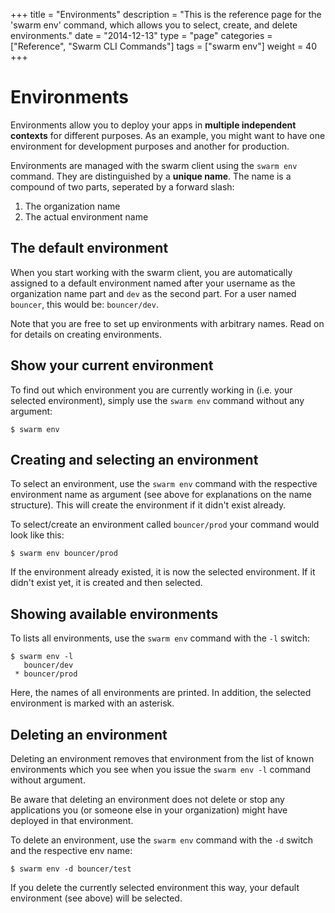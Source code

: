 +++
title = "Environments"
description = "This is the reference page for the 'swarm env' command, which allows you to select, create, and delete environments."
date = "2014-12-13"
type = "page"
categories = ["Reference", "Swarm CLI Commands"]
tags = ["swarm env"]
weight = 40
+++

# Environments

Environments allow you to deploy your apps in __multiple independent contexts__ for different purposes. As an example, you might want to have one environment for development purposes and another for production.

Environments are managed with the swarm client using the `swarm env` command. They are distinguished by a __unique name__. The name is a compound of two parts, seperated by a forward slash:

1. The organization name
2. The actual environment name

## The default environment

When you start working with the swarm client, you are automatically assigned to a default environment named after your username as the organization name part and `dev` as the second part. For a user named `bouncer`, this would be: `bouncer/dev`.

Note that you are free to set up environments with arbitrary names. Read on for details on creating environments.

## Show your current environment

To find out which environment you are currently working in (i.e. your selected environment), simply use the `swarm env` command without any argument:

```nohighlight
$ swarm env
```

## Creating and selecting an environment

To select an environment, use the `swarm env` command with the respective environment name as argument (see above for explanations on the name structure). This will create the environment if it didn't exist already.

To select/create an environment called `bouncer/prod` your command would look like this:
    
```nohighlight
$ swarm env bouncer/prod
```

If the environment already existed, it is now the selected environment. If it didn't exist yet, it is created and then selected.

<!--
TODO: explain what actually happens when creating an environment)
-->

## Showing available environments

To lists all environments, use the `swarm env` command with the `-l` switch:

```nohighlight
$ swarm env -l
   bouncer/dev
 * bouncer/prod
```

Here, the names of all environments are printed. In addition, the selected environment is marked with an asterisk.

## Deleting an environment

Deleting an environment removes that environment from the list of known environments which you see when you issue the `swarm env -l` command without argument.

Be aware that deleting an environment does not delete or stop any applications you (or someone else in your organization) might have deployed in that environment.

To delete an environment, use the `swarm env` command with the `-d` switch and the respective env name:

```nohighlight
$ swarm env -d bouncer/test
```

If you delete the currently selected environment this way, your default environment (see above) will be selected.
